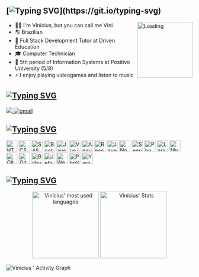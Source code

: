 ## [![Typing SVG](https://readme-typing-svg.herokuapp.com?font=Liberation+Mono&color=%9090ff&duration=4000&vCenter=true&height=25&lines=%F0%9F%8C%8E+Sup,+everyone;)](https://git.io/typing-svg)

<img src="http://portal.ufvjm.edu.br/a-universidade/cursos/grade_curricular_ckan/loading.gif/@@images/image.gif" alt="Loading" min-width="150px" max-width="150px" width="150px" align="right">

- 🙋‍♂️ I'm Vinícius, but you can call me Vini
- 🌎 Brazilian
- 💼 Full Stack Development Tutor at Driven Education
- 🎓 Computer Technician
- 📘 5th period of Information Systems at Positivo University (5/8)
- ⚡ I enjoy playing videogames and listen to music

## [![Typing SVG](https://readme-typing-svg.herokuapp.com?font=Liberation+Mono&color=%9090ff&duration=4000&vCenter=true&height=25&lines=%F0%9F%92%AC+Social+networks)](https://git.io/typing-svg)

<a href="https://www.linkedin.com/in/viniciusgugelmin/" target="_blank">
	<img src="https://img.shields.io/badge/-LinkedIn-%230077B5?style=for-the-badge&logo=linkedin&logoColor=white" target="_blank">
</a> 
<a href="mailto:vinigugelmin@gmail.com" alt="Gmail" target="_blank">
	<img src="https://img.shields.io/badge/Gmail-D14836?style=for-the-badge&logo=gmail&logoColor=white" title="gmail" />
</a>

## [![Typing SVG](https://readme-typing-svg.herokuapp.com?font=Liberation+Mono&color=%9090ff&duration=4000&vCenter=true&height=25&lines=%F0%9F%A7%A0+Technologies+and+languages)](https://git.io/typing-svg)

<div>
	<img height="30" src='https://cdn.jsdelivr.net/gh/devicons/devicon/icons/html5/html5-original.svg' alt="HTML">
	<img height="30" src='https://cdn.jsdelivr.net/gh/devicons/devicon/icons/css3/css3-original.svg' alt="CSS">
	<img height="30" src='https://cdn.jsdelivr.net/gh/devicons/devicon/icons/sass/sass-original.svg' alt="SASS">
	<img height="30" src='https://cdn.jsdelivr.net/gh/devicons/devicon/icons/bootstrap/bootstrap-original.svg' alt="Bootstrap">
	<img height="30" src='https://cdn.jsdelivr.net/gh/devicons/devicon/icons/javascript/javascript-original.svg' alt="Javascript">
	<img height="30" src='https://cdn.jsdelivr.net/gh/devicons/devicon/icons/vuejs/vuejs-original.svg' alt="Vue.js">
	<img height="30" src='https://cdn.jsdelivr.net/gh/devicons/devicon/icons/angularjs/angularjs-original.svg' alt="Angular.js">
	<img height="30" src="https://cdn.jsdelivr.net/gh/devicons/devicon/icons/react/react-original.svg" alt="React" />
	<img height="30" src='https://cdn.jsdelivr.net/gh/devicons/devicon/icons/jquery/jquery-original.svg' alt="Jquery">
	<img height="30" src='https://cdn.jsdelivr.net/gh/devicons/devicon/icons/nodejs/nodejs-original.svg' alt="Node.js">
	<img height="30" src='https://cdn.jsdelivr.net/gh/devicons/devicon/icons/sequelize/sequelize-original.svg' alt="Sequelize">
	<img height="30" src='https://cdn.jsdelivr.net/gh/devicons/devicon/icons/php/php-original.svg' alt="Php">
	<img height="30" src='https://cdn.jsdelivr.net/gh/devicons/devicon/icons/laravel/laravel-plain.svg' alt="Laravel">
	<img height="30" src='https://cdn.jsdelivr.net/gh/devicons/devicon/icons/mysql/mysql-original.svg' alt="MySql">
	<img height="30" src='https://cdn.jsdelivr.net/gh/devicons/devicon/icons/git/git-original.svg' alt="Git">
	<img height="30" src='https://cdn.jsdelivr.net/gh/devicons/devicon/icons/github/github-original.svg' alt="Github">
	<img height="30" src='https://cdn.jsdelivr.net/gh/devicons/devicon/icons/bitbucket/bitbucket-original.svg' alt="Bitbucket">
	<img height="30" src='https://cdn.jsdelivr.net/gh/devicons/devicon/icons/jetbrains/jetbrains-original.svg' alt="Jetbrains">
	<img height="30" src="https://cdn.jsdelivr.net/gh/devicons/devicon/icons/webstorm/webstorm-original.svg" alt="WebStorm" />
	<img height="30" src="https://cdn.jsdelivr.net/gh/devicons/devicon/icons/phpstorm/phpstorm-original.svg" alt="PhpStorm" />
	<img height="30" src='https://cdn.jsdelivr.net/gh/devicons/devicon/icons/yarn/yarn-original.svg' alt="Yarn">
</div>

## [![Typing SVG](https://readme-typing-svg.herokuapp.com?font=Liberation+Mono&color=%9090ff&duration=4000&vCenter=true&height=25&lines=%F0%9F%93%88+Github+stats)](https://git.io/typing-svg)

<div align="center">
	<img height="180em" src="https://github-readme-stats.vercel.app/api/top-langs/?username=viniciusgugelmin&layout=compact&theme=midnight-purple&bg_color=0d1117&hide_border=true" alt="Vinícius' most used languages" />
	<img height="180em" src="https://github-readme-stats.vercel.app/api?username=viniciusgugelmin&show_icons=true&count_private=true&theme=midnight-purple&bg_color=0d1117&hide_border=true" alt="Vinícius' Stats" />
</div>

![Vinícius ' Activity Graph](https://activity-graph.herokuapp.com/graph?username=viniciusgugelmin&custom_title=Vinícius%20Contribution%20Graph&theme=dracula&line=9645F4&point=ffffff&bg_color=0d1117&hide_border=true&color=9645F4)


<!--<a href="https://github.com/viniciusgugelmin/github-readme-streak-stats">
		<img height="180em" src="https://github-readme-streak-stats.herokuapp.com/?user=viniciusgugelmin&theme=midnight-purple#version3" alt="Vinícius Gugelmin's streak stats"/
</a>-->


